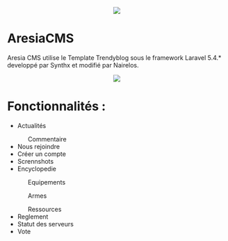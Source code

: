 <p align="center"><img src="https://www.zupimages.net/up/21/50/3igq.png"></p>

# AresiaCMS
Aresia CMS utilise le Template Trendyblog sous le framework Laravel 5.4.* developpé par Synthx et modifié par Nairelos.
<p align="center"><img src="https://user-images.githubusercontent.com/22314163/152019196-94858e3c-0168-4193-846b-011649c3a4f7.png"></p>


# Fonctionnalités :

<ul>
  <li>Actualités</li>
   <ul>Commentaire</ul>
  <li>Nous rejoindre</li>
  <li>Créer un compte</li>
  <li>Scrennshots</li>
  <li>Encyclopedie</li>
    <ul>Equipements</ul>
    <ul>Armes</ul>
    <ul>Ressources</ul>
  <li>Reglement</li>
  <li>Statut des serveurs</li>
  <li>Vote</li>
</ul>



